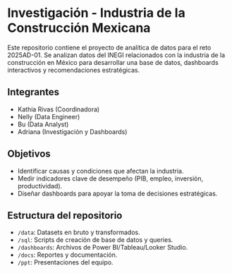 # Investigación - Industria de la Construcción Mexicana

Este repositorio contiene el proyecto de analítica de datos para el reto 2025AD-01. 
Se analizan datos del INEGI relacionados con la industria de la construcción en México 
para desarrollar una base de datos, dashboards interactivos y recomendaciones estratégicas.

## Integrantes
- Kathia Rivas (Coordinadora)
- Nelly (Data Engineer)
- Bu (Data Analyst)
- Adriana (Investigación y Dashboards)

## Objetivos
- Identificar causas y condiciones que afectan la industria.
- Medir indicadores clave de desempeño (PIB, empleo, inversión, productividad).
- Diseñar dashboards para apoyar la toma de decisiones estratégicas.

## Estructura del repositorio
- `/data`: Datasets en bruto y transformados.
- `/sql`: Scripts de creación de base de datos y queries.
- `/dashboards`: Archivos de Power BI/Tableau/Looker Studio.
- `/docs`: Reportes y documentación.
- `/ppt`: Presentaciones del equipo.
